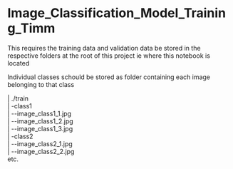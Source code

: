 # Image_Classification_Model_Training_Timm


This requires the training data and validation data be stored in the respective folders at the root of this project ie where this notebook is located

Individual classes schould be stored as folder containing each image belonging to that class

|   ./train<br />
|      -class1<br />
|         --image_class1_1.jpg<br />
|         --image_class1_2.jpg<br />
|         --image_class1_3.jpg<br />
|      -class2<br />
|         --image_class2_1.jpg<br />
|         --image_class2_2.jpg<br />
 etc. 
